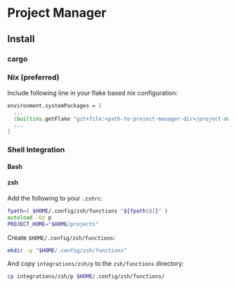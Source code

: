 # Project Manager

## Install

### cargo
### Nix (preferred)
Include following line in your flake based nix configuration:
```Nix
environment.systemPackages = [
  ...
  (builtins.getFlake "git+file:<path-to-project-manager-dir>/project-manager?rev=<git-ref>").packages.<your-system>.default
  ...
]
```

### Shell Integration
#### Bash
#### zsh
Add the following to your `.zshrc`:
```zsh
fpath=( $HOME/.config/zsh/functions "${fpath[@]}" )
autoload -Uz p
PROJECT_HOME="$HOME/projects"
```

Create `$HOME/.config/zsh/functions`:
```zsh
mkdir -p "$HOME/.config/zsh/functions"
```

And copy `integrations/zsh/p` to the `zsh/functions` directory:
```zsh
cp integrations/zsh/p $HOME/.config/zsh/functions/
```
